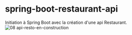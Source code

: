 # spring-boot-restaurant-api
Initiation à Spring Boot avec la création d'une api Restaurant.
![08  api-resto-en-construction](https://github.com/franckciccotti/spring-boot-restaurant-api/assets/108816478/d7c46312-1de7-4263-b144-7d0ab0cd6958)
